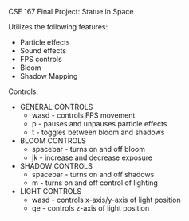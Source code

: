 CSE 167 Final Project: Statue in Space

Utilizes the following features:
- Particle effects
- Sound effects
- FPS controls
- Bloom
- Shadow Mapping

Controls:
  - GENERAL CONTROLS
     - wasd - controls FPS movement
     - p - pauses and unpauses particle effects
     - t - toggles between bloom and shadows
  - BLOOM CONTROLS
     - spacebar - turns on and off bloom
     - jk - increase and decrease exposure
  - SHADOW CONTROLS
     - spacebar - turns on and off shadows
     - m - turns on and off control of lighting
  - LIGHT CONTROLS
     - wasd - controls x-axis/y-axis of light position
     - qe - controls z-axis of light position
